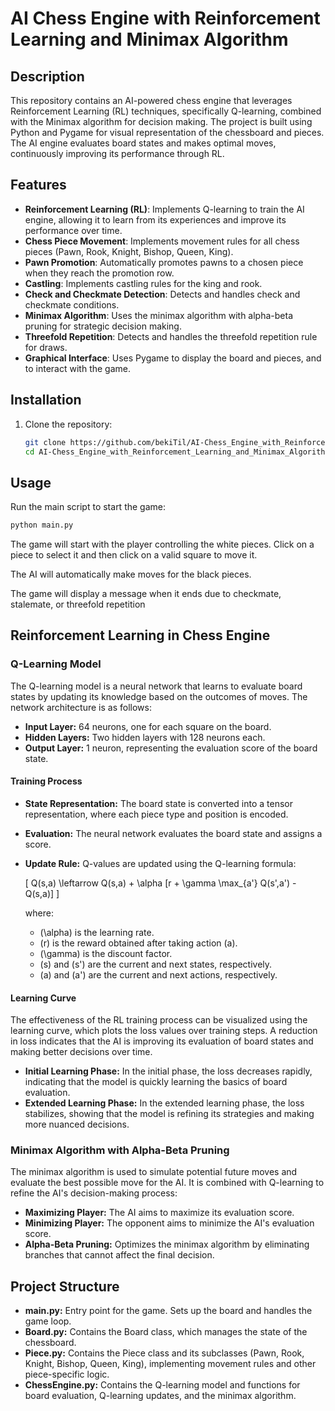 # AI Chess Engine with Reinforcement Learning and Minimax Algorithm

## Description

This repository contains an AI-powered chess engine that leverages Reinforcement Learning (RL) techniques, specifically Q-learning, combined with the Minimax algorithm for decision making. The project is built using Python and Pygame for visual representation of the chessboard and pieces. The AI engine evaluates board states and makes optimal moves, continuously improving its performance through RL.

## Features

- **Reinforcement Learning (RL)**: Implements Q-learning to train the AI engine, allowing it to learn from its experiences and improve its performance over time.
- **Chess Piece Movement**: Implements movement rules for all chess pieces (Pawn, Rook, Knight, Bishop, Queen, King).
- **Pawn Promotion**: Automatically promotes pawns to a chosen piece when they reach the promotion row.
- **Castling**: Implements castling rules for the king and rook.
- **Check and Checkmate Detection**: Detects and handles check and checkmate conditions.
- **Minimax Algorithm**: Uses the minimax algorithm with alpha-beta pruning for strategic decision making.
- **Threefold Repetition**: Detects and handles the threefold repetition rule for draws.
- **Graphical Interface**: Uses Pygame to display the board and pieces, and to interact with the game.

## Installation

1. Clone the repository:
   ```bash
   git clone https://github.com/bekiTil/AI-Chess_Engine_with_Reinforcement_Learning_and_Minimax_Algorithm.git
   cd AI-Chess_Engine_with_Reinforcement_Learning_and_Minimax_Algorithm
## Usage

Run the main script to start the game:

```bash
python main.py
```
The game will start with the player controlling the white pieces. Click on a piece to select it and then click on a valid square to move it.

The AI will automatically make moves for the black pieces.

The game will display a message when it ends due to checkmate, stalemate, or threefold repetition

## Reinforcement Learning in Chess Engine

### Q-Learning Model

The Q-learning model is a neural network that learns to evaluate board states by updating its knowledge based on the outcomes of moves. The network architecture is as follows:

- **Input Layer:** 64 neurons, one for each square on the board.
- **Hidden Layers:** Two hidden layers with 128 neurons each.
- **Output Layer:** 1 neuron, representing the evaluation score of the board state.

#### Training Process

- **State Representation:** The board state is converted into a tensor representation, where each piece type and position is encoded.
- **Evaluation:** The neural network evaluates the board state and assigns a score.
- **Update Rule:** Q-values are updated using the Q-learning formula:

    \[
    Q(s,a) \leftarrow Q(s,a) + \alpha [r + \gamma \max_{a'} Q(s',a') - Q(s,a)]
    \]

    where:
    - \(\alpha\) is the learning rate.
    - \(r\) is the reward obtained after taking action \(a\).
    - \(\gamma\) is the discount factor.
    - \(s\) and \(s'\) are the current and next states, respectively.
    - \(a\) and \(a'\) are the current and next actions, respectively.

#### Learning Curve

The effectiveness of the RL training process can be visualized using the learning curve, which plots the loss values over training steps. A reduction in loss indicates that the AI is improving its evaluation of board states and making better decisions over time.

- **Initial Learning Phase:** In the initial phase, the loss decreases rapidly, indicating that the model is quickly learning the basics of board evaluation.
- **Extended Learning Phase:** In the extended learning phase, the loss stabilizes, showing that the model is refining its strategies and making more nuanced decisions.

### Minimax Algorithm with Alpha-Beta Pruning

The minimax algorithm is used to simulate potential future moves and evaluate the best possible move for the AI. It is combined with Q-learning to refine the AI's decision-making process:

- **Maximizing Player:** The AI aims to maximize its evaluation score.
- **Minimizing Player:** The opponent aims to minimize the AI's evaluation score.
- **Alpha-Beta Pruning:** Optimizes the minimax algorithm by eliminating branches that cannot affect the final decision.

## Project Structure

- **main.py:** Entry point for the game. Sets up the board and handles the game loop.
- **Board.py:** Contains the Board class, which manages the state of the chessboard.
- **Piece.py:** Contains the Piece class and its subclasses (Pawn, Rook, Knight, Bishop, Queen, King), implementing movement rules and other piece-specific logic.
- **ChessEngine.py:** Contains the Q-learning model and functions for board evaluation, Q-learning updates, and the minimax algorithm.


